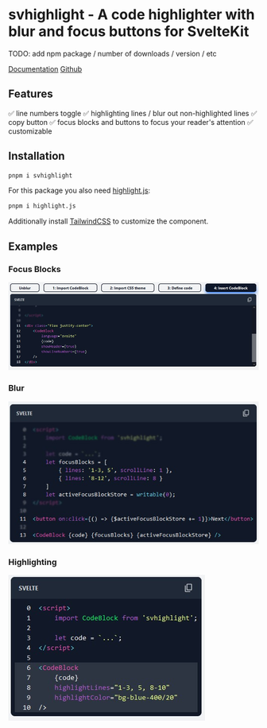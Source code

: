 # svhighlight - A code highlighter with blur and focus buttons for SvelteKit

TODO: add npm package / number of downloads / version / etc

[Documentation]()
[Github]()

##  Features

✅ line numbers toggle
✅ highlighting lines / blur out non-highlighted lines
✅ copy button
✅ focus blocks and buttons to focus your reader's attention
✅ customizable

## Installation

```bash
pnpm i svhighlight
```

For this package you also need [highlight.js](https://www.npmjs.com/package/highlight.js?activeTab=readme):

```bash
pnpm i highlight.js
```

Additionally install [TailwindCSS](https://tailwindcss.com/docs/guides/sveltekit) to customize the component.

## Examples

### Focus Blocks

![Focus Blocks](static/focus%20blocks.jpg)

### Blur

![Blur](./static/example.jpg)

### Highlighting

![Highlighting](static/highlight.jpg)